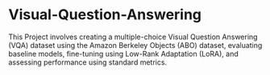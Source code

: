 # Visual-Question-Answering
This Project involves creating a multiple-choice Visual Question Answering (VQA) dataset using the Amazon Berkeley Objects (ABO) dataset, evaluating baseline models, fine-tuning using Low-Rank Adaptation (LoRA), and assessing performance using standard metrics. 
